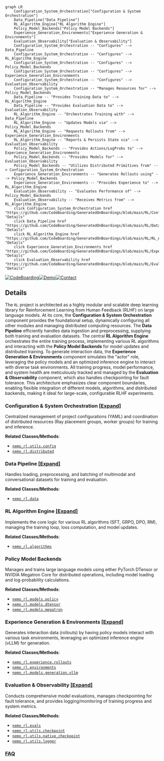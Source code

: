 ```mermaid
graph LR
    Configuration_System_Orchestration["Configuration & System Orchestration"]
    Data_Pipeline["Data Pipeline"]
    RL_Algorithm_Engine["RL Algorithm Engine"]
    Policy_Model_Backends["Policy Model Backends"]
    Experience_Generation_Environments["Experience Generation & Environments"]
    Evaluation_Observability["Evaluation & Observability"]
    Configuration_System_Orchestration -- "Configures" --> Data_Pipeline
    Configuration_System_Orchestration -- "Configures" --> RL_Algorithm_Engine
    Configuration_System_Orchestration -- "Configures" --> Policy_Model_Backends
    Configuration_System_Orchestration -- "Configures" --> Experience_Generation_Environments
    Configuration_System_Orchestration -- "Configures" --> Evaluation_Observability
    Configuration_System_Orchestration -- "Manages Resources for" --> Policy_Model_Backends
    Data_Pipeline -- "Provides Training Data to" --> RL_Algorithm_Engine
    Data_Pipeline -- "Provides Evaluation Data to" --> Evaluation_Observability
    RL_Algorithm_Engine -- "Orchestrates Training with" --> Data_Pipeline
    RL_Algorithm_Engine -- "Updates Models via" --> Policy_Model_Backends
    RL_Algorithm_Engine -- "Requests Rollouts from" --> Experience_Generation_Environments
    RL_Algorithm_Engine -- "Reports & Persists State via" --> Evaluation_Observability
    Policy_Model_Backends -- "Provides Actions/LogProbs to" --> Experience_Generation_Environments
    Policy_Model_Backends -- "Provides Models for" --> Evaluation_Observability
    Policy_Model_Backends -- "Utilizes Distributed Primitives from" --> Configuration_System_Orchestration
    Experience_Generation_Environments -- "Generates Rollouts using" --> Policy_Model_Backends
    Experience_Generation_Environments -- "Provides Experience to" --> RL_Algorithm_Engine
    Evaluation_Observability -- "Evaluates Performance of" --> Policy_Model_Backends
    Evaluation_Observability -- "Receives Metrics from" --> RL_Algorithm_Engine
    click Configuration_System_Orchestration href "https://github.com/CodeBoarding/GeneratedOnBoardings/blob/main/RL/Configuration_System_Orchestration.md" "Details"
    click Data_Pipeline href "https://github.com/CodeBoarding/GeneratedOnBoardings/blob/main/RL/Data_Pipeline.md" "Details"
    click RL_Algorithm_Engine href "https://github.com/CodeBoarding/GeneratedOnBoardings/blob/main/RL/RL_Algorithm_Engine.md" "Details"
    click Experience_Generation_Environments href "https://github.com/CodeBoarding/GeneratedOnBoardings/blob/main/RL/Experience_Generation_Environments.md" "Details"
    click Evaluation_Observability href "https://github.com/CodeBoarding/GeneratedOnBoardings/blob/main/RL/Evaluation_Observability.md" "Details"
```

[![CodeBoarding](https://img.shields.io/badge/Generated%20by-CodeBoarding-9cf?style=flat-square)](https://github.com/CodeBoarding/GeneratedOnBoardings)[![Demo](https://img.shields.io/badge/Try%20our-Demo-blue?style=flat-square)](https://www.codeboarding.org/demo)[![Contact](https://img.shields.io/badge/Contact%20us%20-%20contact@codeboarding.org-lightgrey?style=flat-square)](mailto:contact@codeboarding.org)

## Details

The `RL` project is architected as a highly modular and scalable deep learning library for Reinforcement Learning from Human Feedback (RLHF) on large language models. At its core, the **Configuration & System Orchestration** component provides the foundational setup, dynamically configuring all other modules and managing distributed computing resources. The **Data Pipeline** efficiently handles data ingestion and preprocessing, supplying both training and evaluation datasets. The central **RL Algorithm Engine** orchestrates the entire training process, implementing various RL algorithms and interacting with the **Policy Model Backends** for model updates and distributed training. To generate interaction data, the **Experience Generation & Environments** component simulates the "actor" role, leveraging the policy models and an optimized inference engine to interact with diverse task environments. All training progress, model performance, and system health are meticulously tracked and managed by the **Evaluation & Observability** component, which also handles checkpointing for fault tolerance. This architecture emphasizes clear component boundaries, enabling flexible integration of different models, algorithms, and distributed backends, making it ideal for large-scale, configurable RLHF experiments.

### Configuration & System Orchestration [[Expand]](./Configuration_System_Orchestration.md)
Centralized management of project configurations (YAML) and coordination of distributed resources (Ray placement groups, worker groups) for training and inference.


**Related Classes/Methods**:

- <a href="https://github.com/NVIDIA-NeMo/RL/blob/main/nemo_rl/utils/config.py" target="_blank" rel="noopener noreferrer">`nemo_rl.utils.config`</a>
- <a href="https://github.com/NVIDIA-NeMo/RL/blob/main/nemo_rl/distributed/" target="_blank" rel="noopener noreferrer">`nemo_rl.distributed`</a>


### Data Pipeline [[Expand]](./Data_Pipeline.md)
Handles loading, preprocessing, and batching of multimodal and conversational datasets for training and evaluation.


**Related Classes/Methods**:

- <a href="https://github.com/NVIDIA-NeMo/RL/blob/main/nemo_rl/data/" target="_blank" rel="noopener noreferrer">`nemo_rl.data`</a>


### RL Algorithm Engine [[Expand]](./RL_Algorithm_Engine.md)
Implements the core logic for various RL algorithms (SFT, GRPO, DPO, RM), managing the training loop, loss computation, and model updates.


**Related Classes/Methods**:

- <a href="https://github.com/NVIDIA-NeMo/RL/blob/main/nemo_rl/algorithms/" target="_blank" rel="noopener noreferrer">`nemo_rl.algorithms`</a>


### Policy Model Backends
Manages and trains large language models using either PyTorch DTensor or NVIDIA Megatron Core for distributed operations, including model loading and log-probability calculations.


**Related Classes/Methods**:

- <a href="https://github.com/NVIDIA-NeMo/RL/blob/main/nemo_rl/models/policy/" target="_blank" rel="noopener noreferrer">`nemo_rl.models.policy`</a>
- <a href="https://github.com/NVIDIA-NeMo/RL/blob/main/nemo_rl/models/dtensor/" target="_blank" rel="noopener noreferrer">`nemo_rl.models.dtensor`</a>
- <a href="https://github.com/NVIDIA-NeMo/RL/blob/main/nemo_rl/models/megatron/" target="_blank" rel="noopener noreferrer">`nemo_rl.models.megatron`</a>


### Experience Generation & Environments [[Expand]](./Experience_Generation_Environments.md)
Generates interaction data (rollouts) by having policy models interact with various task environments, leveraging an optimized inference engine (vLLM) for generation.


**Related Classes/Methods**:

- <a href="https://github.com/NVIDIA-NeMo/RL/blob/main/nemo_rl/experience/rollouts.py" target="_blank" rel="noopener noreferrer">`nemo_rl.experience.rollouts`</a>
- <a href="https://github.com/NVIDIA-NeMo/RL/blob/main/nemo_rl/environments/" target="_blank" rel="noopener noreferrer">`nemo_rl.environments`</a>
- <a href="https://github.com/NVIDIA-NeMo/RL/blob/main/nemo_rl/models/generation/vllm" target="_blank" rel="noopener noreferrer">`nemo_rl.models.generation.vllm`</a>


### Evaluation & Observability [[Expand]](./Evaluation_Observability.md)
Conducts comprehensive model evaluations, manages checkpointing for fault tolerance, and provides logging/monitoring of training progress and system metrics.


**Related Classes/Methods**:

- <a href="https://github.com/NVIDIA-NeMo/RL/blob/main/nemo_rl/evals/" target="_blank" rel="noopener noreferrer">`nemo_rl.evals`</a>
- <a href="https://github.com/NVIDIA-NeMo/RL/blob/main/nemo_rl/utils/checkpoint.py" target="_blank" rel="noopener noreferrer">`nemo_rl.utils.checkpoint`</a>
- <a href="https://github.com/NVIDIA-NeMo/RL/blob/main/nemo_rl/utils/native_checkpoint.py" target="_blank" rel="noopener noreferrer">`nemo_rl.utils.native_checkpoint`</a>
- <a href="https://github.com/NVIDIA-NeMo/RL/blob/main/nemo_rl/utils/logger.py" target="_blank" rel="noopener noreferrer">`nemo_rl.utils.logger`</a>




### [FAQ](https://github.com/CodeBoarding/GeneratedOnBoardings/tree/main?tab=readme-ov-file#faq)